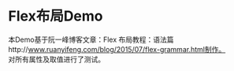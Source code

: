 # Flex布局Demo
本Demo基于阮一峰博客文章：Flex 布局教程：语法篇http://www.ruanyifeng.com/blog/2015/07/flex-grammar.html制作。  
对所有属性及取值进行了测试。
